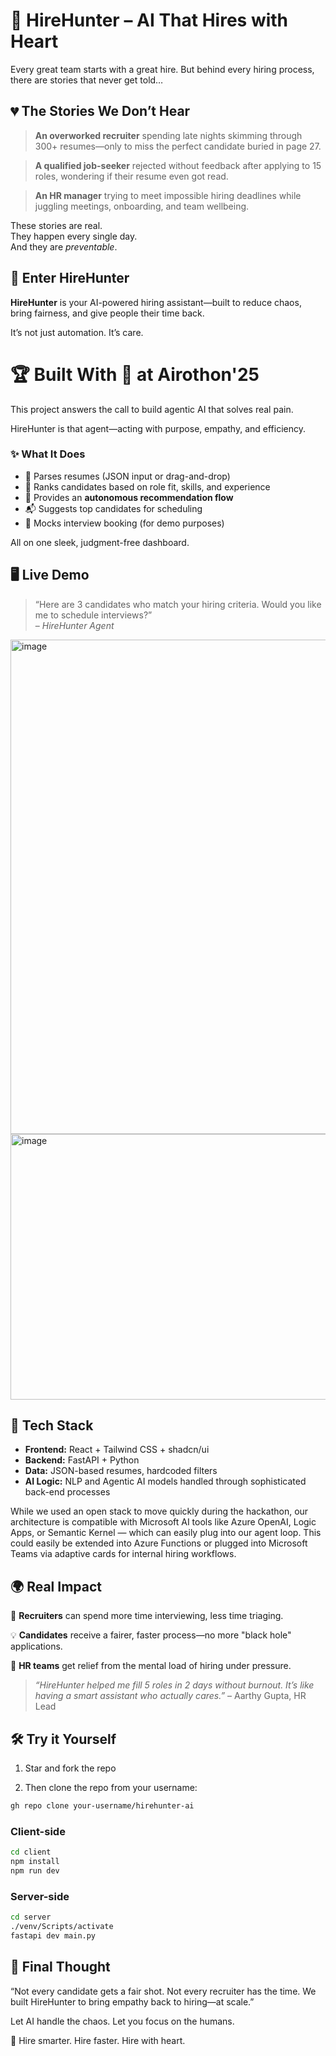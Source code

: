 # 🧠 HireHunter – AI That Hires with Heart

Every great team starts with a great hire. But behind every hiring process, there are stories that never get told…

## 💔 The Stories We Don’t Hear

> **An overworked recruiter** spending late nights skimming through 300+ resumes—only to miss the perfect candidate buried in page 27.

> **A qualified job-seeker** rejected without feedback after applying to 15 roles, wondering if their resume even got read.

> **An HR manager** trying to meet impossible hiring deadlines while juggling meetings, onboarding, and team wellbeing.

These stories are real.  
They happen every single day.  
And they are *preventable*.

## 🧠 Enter HireHunter

**HireHunter** is your AI-powered hiring assistant—built to reduce chaos, bring fairness, and give people their time back.

It’s not just automation. It’s care.

# 🏆 Built With 💙 at Airothon'25

This project answers the call to build agentic AI that solves real pain.

HireHunter is that agent—acting with purpose, empathy, and efficiency.

### ✨ What It Does

- 📄 Parses resumes (JSON input or drag-and-drop)
- 🧠 Ranks candidates based on role fit, skills, and experience
- 🔁 Provides an **autonomous recommendation flow**
- 📬 Suggests top candidates for scheduling
- 📅 Mocks interview booking (for demo purposes)

All on one sleek, judgment-free dashboard.

## 🖥️ Live Demo

> “Here are 3 candidates who match your hiring criteria. Would you like me to schedule interviews?”  
> – *HireHunter Agent*

<img width="1573" height="791" alt="image" src="https://github.com/user-attachments/assets/f5d9c7bd-f810-48af-83d9-f533aa01f6e2" />

<img width="1021" height="425" alt="image" src="https://github.com/user-attachments/assets/093c6295-46a0-4b07-9cbf-893b742bc8de" />

## 🔧 Tech Stack

- **Frontend:** React + Tailwind CSS + shadcn/ui
- **Backend:** FastAPI + Python
- **Data:** JSON-based resumes, hardcoded filters
- **AI Logic:** NLP and Agentic AI models handled through sophisticated back-end processes

While we used an open stack to move quickly during the hackathon, our architecture is compatible with Microsoft AI tools like Azure OpenAI, Logic Apps, or Semantic Kernel — which can easily plug into our agent loop. This could easily be extended into Azure Functions or plugged into Microsoft Teams via adaptive cards for internal hiring workflows.

## 🌍 Real Impact

💼 **Recruiters** can spend more time interviewing, less time triaging.

💡 **Candidates** receive a fairer, faster process—no more "black hole" applications.

🧘 **HR teams** get relief from the mental load of hiring under pressure.

> *“HireHunter helped me fill 5 roles in 2 days without burnout. It’s like having a smart assistant who actually cares.”* – Aarthy Gupta, HR Lead

## 🛠️ Try it Yourself

1. Star and fork the repo

2. Then clone the repo from your username:

```bash
gh repo clone your-username/hirehunter-ai
```

### Client-side

```bash
cd client
npm install
npm run dev
```

### Server-side

```bash
cd server
./venv/Scripts/activate
fastapi dev main.py
```

## 💬 Final Thought

“Not every candidate gets a fair shot. Not every recruiter has the time.
We built HireHunter to bring empathy back to hiring—at scale.”

Let AI handle the chaos.
Let you focus on the humans.

🎯 Hire smarter. Hire faster. Hire with heart.

